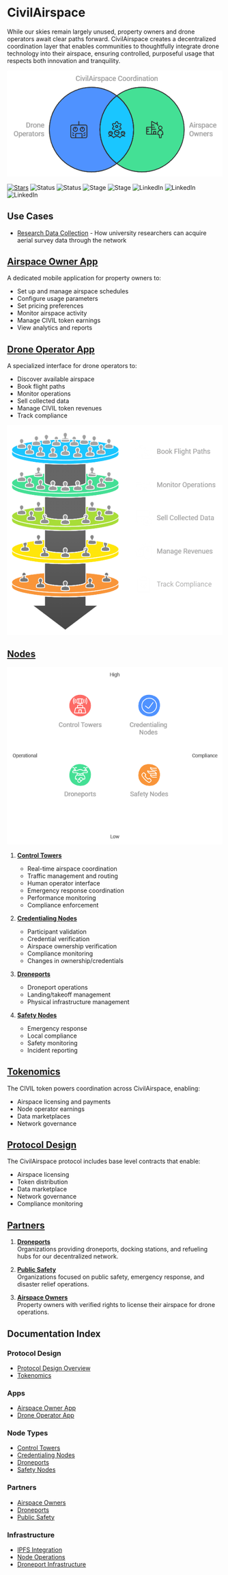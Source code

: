 # CivilAirspace

While our skies remain largely unused, property owners and drone operators await clear paths forward. CivilAirspace creates a decentralized coordination layer that enables communities to thoughtfully integrate drone technology into their airspace, ensuring controlled, purposeful usage that respects both innovation and tranquility.

![CivilAirspace Coordination](docs/images/CivilAirspaceCoordination.png)

[![Stars](https://img.shields.io/github/stars/rolodexter/CivilAirspace?style=social)](https://github.com/rolodexter/CivilAirspace)
![Status](https://img.shields.io/badge/Status-In%20Development-yellow)
![Status](https://img.shields.io/badge/Status-In%20Development-yellow)
![Stage](https://img.shields.io/badge/Stage-Alpha-blue)
![Stage](https://img.shields.io/badge/Stage-Alpha-blue)
![LinkedIn](https://img.shields.io/badge/LinkedIn-Dan_Williams-0077B5?style=social&logo=linkedin) 
![LinkedIn](https://img.shields.io/badge/LinkedIn-Joe_Maristela-0077B5?style=social&logo=linkedin)
![LinkedIn](https://img.shields.io/badge/LinkedIn-Will_Tobin-0077B5?style=social&logo=linkedin)

## Use Cases
- [Research Data Collection](docs/use_cases/Research_Data_Collection.md) - How university researchers can acquire aerial survey data through the network

## [Airspace Owner App](docs/Airspace_Owner_App.md)
A dedicated mobile application for property owners to:
- Set up and manage airspace schedules
- Configure usage parameters
- Set pricing preferences
- Monitor airspace activity
- Manage CIVIL token earnings
- View analytics and reports

## [Drone Operator App](docs/Drone_Operator_App.md)
A specialized interface for drone operators to:
- Discover available airspace
- Book flight paths
- Monitor operations
- Sell collected data
- Manage CIVIL token revenues
- Track compliance

![Drone Operations Management Funnel](docs/images/DroneOperationsManagementFunnel.png)

## [Nodes](docs/Nodes.md)
![CivilAirspace Nodes](docs/images/CivilAirspaceNodes.png)
1. **[Control Towers](docs/Control_Towers.md)**
   - Real-time airspace coordination
   - Traffic management and routing
   - Human operator interface
   - Emergency response coordination
   - Performance monitoring
   - Compliance enforcement

2. **[Credentialing Nodes](docs/Credentialing_Nodes.md)**
   - Participant validation
   - Credential verification
   - Airspace ownership verification
   - Compliance monitoring
   - Changes in ownership/credentials

3. **[Droneports](docs/Droneports.md)**
   - Droneport operations
   - Landing/takeoff management
   - Physical infrastructure management

4. **[Safety Nodes](docs/Safety_Nodes.md)**
   - Emergency response
   - Local compliance
   - Safety monitoring
   - Incident reporting

## [Tokenomics](docs/Tokenomics.md)
The CIVIL token powers coordination across CivilAirspace, enabling:
- Airspace licensing and payments
- Node operator earnings
- Data marketplaces 
- Network governance

## [Protocol Design](docs/protocol/Protocol_Design.md)
The CivilAirspace protocol includes base level contracts that enable:
- Airspace licensing
- Token distribution
- Data marketplace
- Network governance
- Compliance monitoring

## [Partners](docs/partners/Partners.md)

1. **[Droneports](docs/partners/Droneports.md)**  
   Organizations providing droneports, docking stations, and refueling hubs for our decentralized network.

2. **[Public Safety](docs/partners/Public_Safety.md)**  
   Organizations focused on public safety, emergency response, and disaster relief operations.

3. **[Airspace Owners](docs/partners/Airspace_Owners.md)**  
   Property owners with verified rights to license their airspace for drone operations.

## Documentation Index
### Protocol Design
- [Protocol Design Overview](docs/protocol/Protocol_Design.md)
- [Tokenomics](docs/Tokenomics.md)

### Apps
- [Airspace Owner App](docs/Airspace_Owner_App.md)
- [Drone Operator App](docs/Drone_Operator_App.md)

### Node Types
- [Control Towers](docs/Control_Towers.md)
- [Credentialing Nodes](docs/Credentialing_Nodes.md)
- [Droneports](docs/Droneports.md)
- [Safety Nodes](docs/Safety_Nodes.md)

### Partners
- [Airspace Owners](docs/partners/Airspace_Owners.md)
- [Droneports](docs/partners/Droneports.md)
- [Public Safety](docs/partners/Public_Safety.md)

### Infrastructure
- [IPFS Integration](docs/infrastructure/ipfs.md)
- [Node Operations](docs/infrastructure/nodes.md)
- [Droneport Infrastructure](docs/infrastructure/droneports.md)